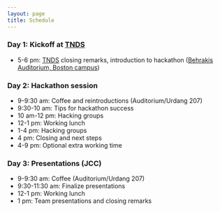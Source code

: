 ```yaml
---
layout: page
title: Schedule
---
```


### Day 1: Kickoff at [TNDS](https://sites.tufts.edu/friedmanresearchsymposium/)

- 5-6 pm: [TNDS](https://sites.tufts.edu/friedmanresearchsymposium/) closing remarks, introduction to hackathon ([Behrakis Auditorium, Boston campus](https://goo.gl/maps/dvCgKk6sbnDKZZNc6))

### Day 2: Hackathon session

- 9-9:30 am: Coffee and reintroductions (Auditorium/Urdang 207)
- 9:30-10 am: Tips for hackathon success
- 10 am-12 pm: Hacking groups
- 12-1 pm: Working lunch
- 1-4 pm: Hacking groups
- 4 pm: Closing and next steps
- 4-9 pm: Optional extra working time

### Day 3: Presentations (JCC)

 - 9-9:30 am: Coffee (Auditorium/Urdang 207)
 - 9:30-11:30 am: Finalize presentations
 - 12-1 pm: Working lunch
 - 1 pm: Team presentations and closing remarks
